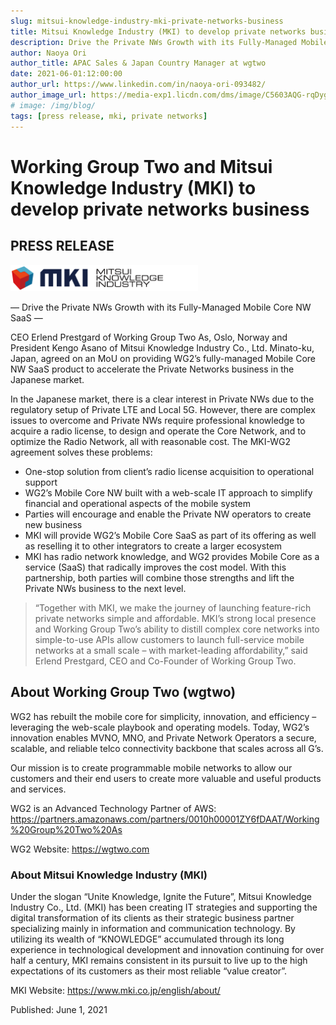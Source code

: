 ```yaml
---
slug: mitsui-knowledge-industry-mki-private-networks-business
title: Mitsui Knowledge Industry (MKI) to develop private networks business
description: Drive the Private NWs Growth with its Fully-Managed Mobile Core NW SaaS
author: Naoya Ori
author_title: APAC Sales & Japan Country Manager at wgtwo
date: 2021-06-01:12:00:00
author_url: https://www.linkedin.com/in/naoya-ori-093482/
author_image_url: https://media-exp1.licdn.com/dms/image/C5603AQG-rqDygV8N5g/profile-displayphoto-shrink_400_400/0/1622885908562?e=1648684800&v=beta&t=TyC2BGDZddTK_MnLHIKnnwpH0LMrO_z71HcsEvPwVqU
# image: /img/blog/
tags: [press release, mki, private networks]
---
```


# Working Group Two and Mitsui Knowledge Industry (MKI) to develop private networks business

## PRESS RELEASE
<img src="/img/mki.png" alt="mki" width="300"/>

— Drive the Private NWs Growth with its Fully-Managed Mobile Core NW SaaS —

CEO Erlend Prestgard of Working Group Two As, Oslo, Norway and President Kengo Asano of Mitsui Knowledge Industry Co., Ltd. Minato-ku, Japan, agreed on an MoU on providing WG2’s fully-managed Mobile Core NW SaaS product to accelerate the Private Networks business in the Japanese market. 

In the Japanese market, there is a clear interest in Private NWs due to the regulatory setup of Private LTE and Local 5G. However, there are complex issues to overcome and Private NWs require professional knowledge to acquire a radio license, to design and operate the Core Network, and to optimize the Radio Network, all with reasonable cost. The MKI-WG2 agreement solves these problems:

- One-stop solution from client’s radio license acquisition to operational support
- WG2’s Mobile Core NW built with a web-scale IT approach to simplify financial and operational aspects of the mobile system
- Parties will encourage and enable the Private NW operators to create new business 
- MKI will provide WG2’s Mobile Core SaaS as part of its offering as well as reselling it to other integrators to create a larger ecosystem
- MKI has radio network knowledge, and WG2 provides Mobile Core as a service (SaaS) that radically improves the cost model. With this partnership, both parties will combine those strengths and lift the Private NWs business to the next level. 

> “Together with MKI, we make the journey of launching feature-rich private networks simple and affordable. MKI’s strong local presence and Working Group Two’s ability to distill complex core networks into simple-to-use APIs allow customers to launch full-service mobile networks at a small scale – with market-leading affordability,” said Erlend Prestgard, CEO and Co-Founder of Working Group Two. 

## About Working Group Two (wgtwo)
WG2 has rebuilt the mobile core for simplicity, innovation, and efficiency – leveraging the web-scale playbook and operating models. Today, WG2’s innovation enables MVNO, MNO, and Private Network Operators a secure, scalable, and reliable telco connectivity backbone that scales across all G’s.  

Our mission is to create programmable mobile networks to allow our customers and their end users to create more valuable and useful products and services.

WG2 is an Advanced Technology Partner of AWS: https://partners.amazonaws.com/partners/0010h00001ZY6fDAAT/Working%20Group%20Two%20As

WG2 Website: https://wgtwo.com

### About Mitsui Knowledge Industry (MKI) 

Under the slogan “Unite Knowledge, Ignite the Future”, Mitsui Knowledge Industry Co., Ltd. (MKI)  has been creating IT strategies and supporting the digital transformation of its clients as their strategic business partner specializing mainly in information and communication technology. By utilizing its wealth of “KNOWLEDGE” accumulated through its long experience in technological development and innovation continuing for over half a century, MKI remains consistent in its pursuit to live up to the high expectations of its customers as their most reliable “value creator”.

MKI Website: https://www.mki.co.jp/english/about/

Published: June 1, 2021